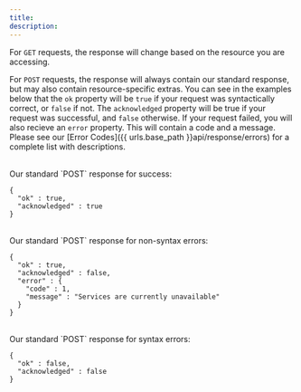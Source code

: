 ```yaml
---
title:
description:
---
```


For `GET` requests, the response will change based on the resource you are accessing.

For `POST` requests, the response will always contain our standard response, but may also contain resource-specific extras.
You can see in the examples below that the `ok` property will be `true` if your request was syntactically correct, or `false` if not.
The `acknowledged` property will be true if your request was successful, and `false` otherwise.
If your request failed, you will also recieve an `error` property.  This will contain a code and a message.  Please see our [Error Codes]({{ urls.base_path }}api/response/errors) for a complete list with descriptions.

<br/>
Our standard `POST` response for success:
    
    {
      "ok" : true,
      "acknowledged" : true
    }

<br/>
Our standard `POST` response for non-syntax errors:
    
    {
      "ok" : true,
      "acknowledged" : false,
      "error" : {
        "code" : 1,
        "message" : "Services are currently unavailable"
      }
    }

<br/>
Our standard `POST` response for syntax errors:
    
    {
      "ok" : false,
      "acknowledged" : false
    }
